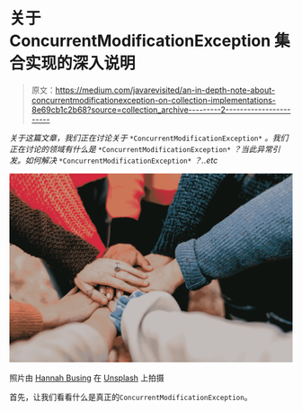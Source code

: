 # 关于 ConcurrentModificationException 集合实现的深入说明

> 原文：<https://medium.com/javarevisited/an-in-depth-note-about-concurrentmodificationexception-on-collection-implementations-8e69cb1c2b68?source=collection_archive---------2----------------------->

*关于这篇文章，我们正在讨论关于* `*ConcurrentModificationException*` *。我们正在讨论的领域有什么是* `*ConcurrentModificationException*` *？当此异常引发。如何解决* `*ConcurrentModificationException*` *？..etc*

![](img/7582896c7f6cf80cbbdfe007c2e7e412.png)

照片由 [Hannah Busing](https://unsplash.com/@hannahbusing?utm_source=medium&utm_medium=referral) 在 [Unsplash](https://unsplash.com?utm_source=medium&utm_medium=referral) 上拍摄

首先，让我们看看什么是真正的`ConcurrentModificationException`。